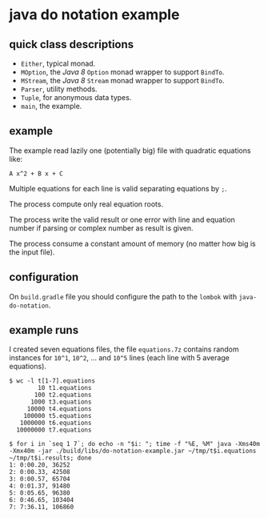 # java do notation example

## quick class descriptions

* `Either`, typical monad.
* `MOption`, the _Java 8_ `Option` monad wrapper to support `BindTo`.
* `MStream`, the _Java 8_ `Stream` monad wrapper to support `BindTo`.
* `Parser`, utility methods.
* `Tuple`, for anonymous data types.
* `main`, the example.

## example

The example read lazily one (potentially big) file with quadratic equations like:

```
A x^2 + B x + C
```

Multiple equations for each line is valid separating equations by `;`.

The process compute only real equation roots.

The process write the valid result or one error with line and equation number if parsing or complex number as result is given.

The process consume a constant amount of memory (no matter how big is the input file).

## configuration

On `build.gradle` file you should configure the path to the `lombok` with `java-do-notation`.

## example runs

I created seven equations files, the file `equations.7z` contains random instances for `10^1`, `10^2`, ... and `10^5` lines (each line with 5 average equations).

```
$ wc -l t[1-7].equations
        10 t1.equations
       100 t2.equations
      1000 t3.equations
     10000 t4.equations
    100000 t5.equations
   1000000 t6.equations
  10000000 t7.equations
```

```
$ for i in `seq 1 7`; do echo -n "$i: "; time -f "%E, %M" java -Xms40m -Xmx40m -jar ./build/libs/do-notation-example.jar ~/tmp/t$i.equations ~/tmp/t$i.results; done
1: 0:00.20, 36252
2: 0:00.33, 42508
3: 0:00.57, 65704
4: 0:01.37, 91480
5: 0:05.65, 96380
6: 0:46.65, 103404
7: 7:36.11, 106860
```
